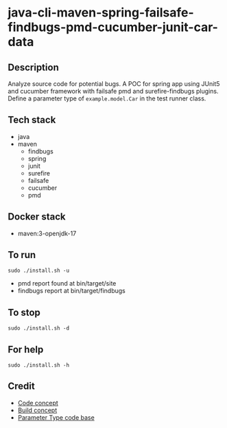 # java-cli-maven-spring-failsafe-findbugs-pmd-cucumber-junit-car-data

## Description
Analyze source code for potential bugs.
A POC for spring app using JUnit5
and cucumber framework with failsafe
pmd and surefire-findbugs plugins.
Define a parameter type of `example.model.Car`
in the test runner class.

## Tech stack
- java
- maven
	- findbugs
  - spring
  - junit
  - surefire
  - failsafe
  - cucumber
  - pmd

## Docker stack
- maven:3-openjdk-17

## To run
`sudo ./install.sh -u`
- pmd report found at bin/target/site
- findbugs report at bin/target/findbugs

## To stop
`sudo ./install.sh -d`

## For help
`sudo ./install.sh -h`

## Credit
- [Code concept](https://stackoverflow.com/questions/67847818/maven-junit-5-cucumber-not-running-tests)
- [Build concept](https://github.com/citrusframework/citrus-samples/blob/main/samples-junit/sample-junit5/pom.xml)
- [Parameter Type code base](https://thepracticaldeveloper.com/cucumber-guide-3-step-definitions-state/)
